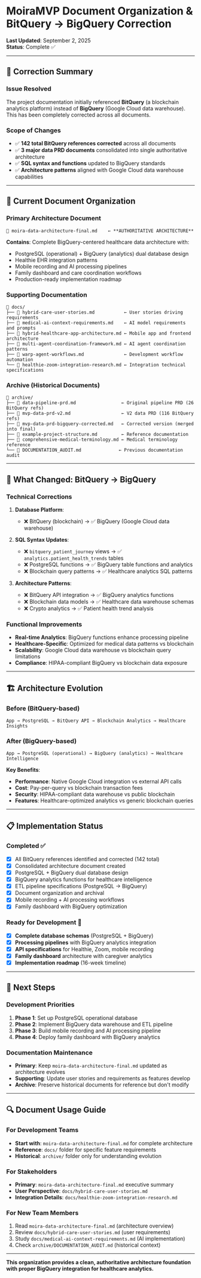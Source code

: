 # MoiraMVP Document Organization & BitQuery → BigQuery Correction

**Last Updated**: September 2, 2025  
**Status**: Complete ✅

---

## 🎯 Correction Summary

### **Issue Resolved**
The project documentation initially referenced **BitQuery** (a blockchain analytics platform) instead of **BigQuery** (Google Cloud data warehouse). This has been completely corrected across all documents.

### **Scope of Changes**
- ✅ **142 total BitQuery references corrected** across all documents
- ✅ **3 major data PRD documents** consolidated into single authoritative architecture
- ✅ **SQL syntax and functions** updated to BigQuery standards
- ✅ **Architecture patterns** aligned with Google Cloud data warehouse capabilities

---

## 📁 Current Document Organization

### **Primary Architecture Document**
```
📄 moira-data-architecture-final.md    ← **AUTHORITATIVE ARCHITECTURE**
```
**Contains**: Complete BigQuery-centered healthcare data architecture with:
- PostgreSQL (operational) + BigQuery (analytics) dual database design
- Healthie EHR integration patterns
- Mobile recording and AI processing pipelines
- Family dashboard and care coordination workflows
- Production-ready implementation roadmap

### **Supporting Documentation**
```
📁 docs/
├── 📄 hybrid-care-user-stories.md           ← User stories driving requirements
├── 📄 medical-ai-context-requirements.md    ← AI model requirements and prompts  
├── 📄 hybrid-healthcare-app-architecture.md ← Mobile app and frontend architecture
├── 📄 multi-agent-coordination-framework.md ← AI agent coordination patterns
├── 📄 warp-agent-workflows.md               ← Development workflow automation
└── 📄 healthie-zoom-integration-research.md ← Integration technical specifications
```

### **Archive (Historical Documents)**
```
📁 archive/
├── 📄 data-pipeline-prd.md                 ← Original pipeline PRD (26 BitQuery refs)
├── 📄 mvp-data-prd-v2.md                   ← V2 data PRD (116 BitQuery refs)
├── 📄 mvp-data-prd-bigquery-corrected.md   ← Corrected version (merged into final)
├── 📄 example-project-structure.md         ← Reference documentation
├── 📄 comprehensive-medical-terminology.md ← Medical terminology reference
└── 📄 DOCUMENTATION_AUDIT.md              ← Previous documentation audit
```

---

## 🔧 What Changed: BitQuery → BigQuery

### **Technical Corrections**
1. **Database Platform**: 
   - ❌ BitQuery (blockchain) → ✅ BigQuery (Google Cloud data warehouse)

2. **SQL Syntax Updates**:
   - ❌ `bitquery_patient_journey` views → ✅ `analytics.patient_health_trends` tables
   - ❌ PostgreSQL functions → ✅ BigQuery table functions and analytics
   - ❌ Blockchain query patterns → ✅ Healthcare analytics SQL patterns

3. **Architecture Patterns**:
   - ❌ BitQuery API integration → ✅ BigQuery analytics functions  
   - ❌ Blockchain data models → ✅ Healthcare data warehouse schemas
   - ❌ Crypto analytics → ✅ Patient health trend analysis

### **Functional Improvements**
- **Real-time Analytics**: BigQuery functions enhance processing pipeline
- **Healthcare-Specific**: Optimized for medical data patterns vs blockchain
- **Scalability**: Google Cloud data warehouse vs blockchain query limitations
- **Compliance**: HIPAA-compliant BigQuery vs blockchain data exposure

---

## 🏗️ Architecture Evolution

### **Before (BitQuery-based)**
```mermaid
App → PostgreSQL → BitQuery API → Blockchain Analytics → Healthcare Insights
```

### **After (BigQuery-based)**  
```mermaid
App → PostgreSQL (operational) → BigQuery (analytics) → Healthcare Intelligence
```

**Key Benefits**:
- **Performance**: Native Google Cloud integration vs external API calls
- **Cost**: Pay-per-query vs blockchain transaction fees  
- **Security**: HIPAA-compliant data warehouse vs public blockchain
- **Features**: Healthcare-optimized analytics vs generic blockchain queries

---

## 📋 Implementation Status

### **Completed** ✅
- [x] All BitQuery references identified and corrected (142 total)
- [x] Consolidated architecture document created
- [x] PostgreSQL + BigQuery dual database design
- [x] BigQuery analytics functions for healthcare intelligence
- [x] ETL pipeline specifications (PostgreSQL → BigQuery)
- [x] Document organization and archival
- [x] Mobile recording + AI processing workflows
- [x] Family dashboard with BigQuery optimization

### **Ready for Development** 🚀
- [x] **Complete database schemas** (PostgreSQL + BigQuery)
- [x] **Processing pipelines** with BigQuery analytics integration  
- [x] **API specifications** for Healthie, Zoom, mobile recording
- [x] **Family dashboard** architecture with caregiver analytics
- [x] **Implementation roadmap** (16-week timeline)

---

## 🎯 Next Steps

### **Development Priorities**
1. **Phase 1**: Set up PostgreSQL operational database
2. **Phase 2**: Implement BigQuery data warehouse and ETL pipeline
3. **Phase 3**: Build mobile recording and AI processing pipeline  
4. **Phase 4**: Deploy family dashboard with BigQuery analytics

### **Documentation Maintenance**
- **Primary**: Keep `moira-data-architecture-final.md` updated as architecture evolves
- **Supporting**: Update user stories and requirements as features develop
- **Archive**: Preserve historical documents for reference but don't modify

---

## 🔍 Document Usage Guide

### **For Development Teams**
- **Start with**: `moira-data-architecture-final.md` for complete architecture
- **Reference**: `docs/` folder for specific feature requirements
- **Historical**: `archive/` folder only for understanding evolution

### **For Stakeholders**  
- **Primary**: `moira-data-architecture-final.md` executive summary
- **User Perspective**: `docs/hybrid-care-user-stories.md`
- **Integration Details**: `docs/healthie-zoom-integration-research.md`

### **For New Team Members**
1. Read `moira-data-architecture-final.md` (architecture overview)
2. Review `docs/hybrid-care-user-stories.md` (user requirements)
3. Study `docs/medical-ai-context-requirements.md` (AI implementation)
4. Check `archive/DOCUMENTATION_AUDIT.md` (historical context)

---

**This organization provides a clean, authoritative architecture foundation with proper BigQuery integration for healthcare analytics.**
